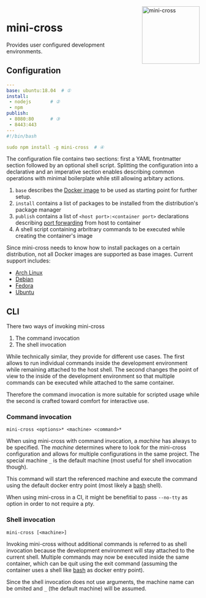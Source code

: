<img src="https://cdn.jsdelivr.net/gh/ooxi/mini-cross@master/logo.svg" alt="mini-cross" align="right" width="150" />


# mini-cross

Provides user configured development environments.





## Configuration

```yaml
---
base: ubuntu:18.04	# ①
install:
 - nodejs		# ②
 - npm
publish:
 - 8080:80		# ③
 - 8443:443
---
#!/bin/bash

sudo npm install -g mini-cross	# ④
```

The configuration file contains two sections: first a YAML frontmatter section
followed by an optional shell script. Splitting the configuration into a
declarative and an imperative section enables describing common operations with
minimal boilerplate while still allowing arbitary actions.

1. `base` describes the [Docker image][base-docker-image] to be used as starting
   point for further setup.
2. `install` contains a list of packages to be installed from the distribution's
   package manager
3. `publish` contains a list of `<host port>:<container port>` declarations
   describing [port forwarding][docker-publish] from host to container
4. A shell script containing arbritrary commands to be executed while creating
   the container's image

Since mini-cross needs to know how to install packages on a certain
distribution, not all Docker images are supported as base images. Current
support includes:

* [Arch Linux](src/docker/arch.rb)
* [Debian](src/docker/debian.rb)
* [Fedora](src/docker/fedora.rb)
* [Ubuntu](src/docker/ubuntu.rb)

[base-docker-image]: https://docs.docker.com/engine/reference/builder/#from
[docker-publish]: https://docs.docker.com/engine/reference/run/#expose-incoming-ports





## CLI

There two ways of invoking mini-cross

 1. The command invocation
 2. The shell invocation

While technically similar, they provide for different use cases. The first
allows to run individual commands inside the development environment while
remaining attached to the host shell. The second changes the point of view to
the inside of the development environment so that multiple commands can be
executed while attached to the same container.

Therefore the command invocation is more suitable for scripted usage while the
second is crafted toward comfort for interactive use.



### Command invocation

    mini-cross <options>* <machine> <command>*

When using mini-cross with command invocation, a *machine* has always to be
specified. The *machine* determines where to look for the mini-cross
configuration and allows for multiple configurations in the same project. The
special machine `_` is the default machine (most useful for shell invocation
though).

This command will start the referenced machine and execute the command using
the default docker entry point (most likely a [bash][1] shell).

When using mini-cross in a CI, it might be benefitial to pass `--no-tty` as
option in order to not require a pty.



### Shell invocation

    mini-cross [<machine>]

Invoking mini-cross without additional commands is referred to as shell
invocation because the development environment will stay attached to the current
shell. Multiple commands may now be executed inside the same container, which
can be quit using the exit command (assuming the container uses a shell like
[bash][1] as docker entry point).

Since the shell invocation does not use arguments, the machine name can be
omited and `_` (the default machine) will be assumed.





[1]: https://www.gnu.org/software/bash/

